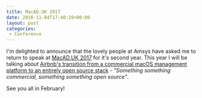 ```yaml
---
title: MacAD.UK 2017
date: 2016-11-04T17:40:19+00:00
layout: post
categories:
 - Conference
---
```


I'm delighted to announce that the lovely people at Amsys have asked me to return to speak at [MacAD.UK 2017](http://www.macad.uk/) for it's second year. This year I will be talking about [Airbnb's transition from a commercial macOS management platform to an entirely open source stack](http://www.macad.uk/speaker/speaker-graham-gilbert/) - *"Something something commercial, something something open source"*.

See you all in February!
